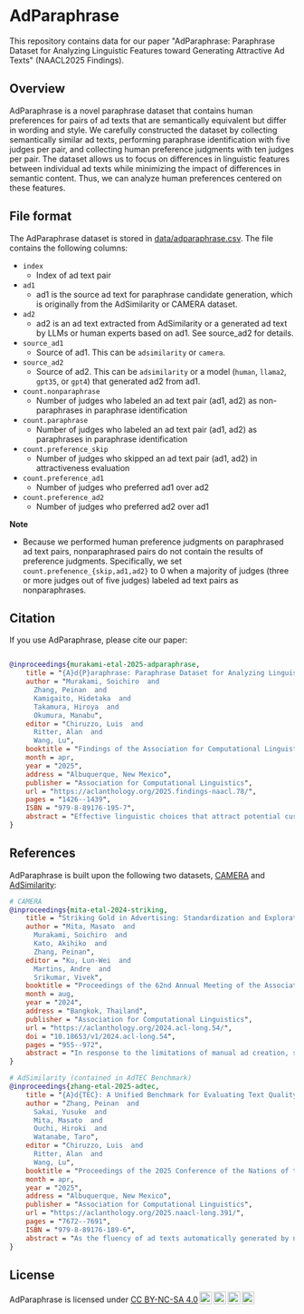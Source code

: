 # AdParaphrase

This repository contains data for our paper "AdParaphrase: Paraphrase Dataset for Analyzing Linguistic Features toward Generating Attractive Ad Texts" (NAACL2025 Findings).

## Overview

AdParaphrase is a novel paraphrase dataset that contains human preferences for pairs of ad texts that are semantically equivalent but differ in wording and style. We carefully constructed the dataset by collecting semantically similar ad texts, performing paraphrase identification with five judges per pair, and collecting human preference judgments with ten judges per pair. The dataset allows us to focus on differences in linguistic features between individual ad texts while minimizing the impact of differences in semantic content. Thus, we can analyze human preferences centered on these features.

## File format

The AdParaphrase dataset is stored in [data/adparaphrase.csv](data/adparaphrase.csv). The file contains the following columns:

- `index`
  - Index of ad text pair
- `ad1`
  - ad1 is the source ad text for paraphrase candidate generation, which is originally from the AdSimilarity or CAMERA dataset.
- `ad2`
  - ad2 is an ad text extracted from AdSimilarity or a generated ad text by LLMs or human experts based on ad1. See source_ad2 for details.
- `source_ad1`
  - Source of ad1. This can be `adsimilarity` or `camera`.
- `source_ad2`
  - Source of ad2. This can be `adsimilarity` or a model (`human`, `llama2`, `gpt35`, or `gpt4`) that generated ad2 from ad1.
- `count.nonparaphrase`
  - Number of judges who labeled an ad text pair (ad1, ad2) as non-paraphrases in paraphrase identification
- `count.paraphrase`
  - Number of judges who labeled an ad text pair (ad1, ad2) as paraphrases in paraphrase identification
- `count.preference_skip`
  - Number of judges who skipped an ad text pair (ad1, ad2) in attractiveness evaluation
- `count.preference_ad1`
  - Number of judges who preferred ad1 over ad2
- `count.preference_ad2`
  - Number of judges who preferred ad2 over ad1

**Note**

- Because we performed human preference judgments on paraphrased ad text pairs, nonparaphrased pairs do not contain the results of preference judgments. Specifically, we set `count.prefenence_{skip,ad1,ad2}` to 0 when a majority of judges (three or more judges out of five judges) labeled ad text pairs as nonparaphrases.

## Citation

If you use AdParaphrase, please cite our paper:

```bibtex

@inproceedings{murakami-etal-2025-adparaphrase,
    title = "{A}d{P}araphrase: Paraphrase Dataset for Analyzing Linguistic Features toward Generating Attractive Ad Texts",
    author = "Murakami, Soichiro  and
      Zhang, Peinan  and
      Kamigaito, Hidetaka  and
      Takamura, Hiroya  and
      Okumura, Manabu",
    editor = "Chiruzzo, Luis  and
      Ritter, Alan  and
      Wang, Lu",
    booktitle = "Findings of the Association for Computational Linguistics: NAACL 2025",
    month = apr,
    year = "2025",
    address = "Albuquerque, New Mexico",
    publisher = "Association for Computational Linguistics",
    url = "https://aclanthology.org/2025.findings-naacl.78/",
    pages = "1426--1439",
    ISBN = "979-8-89176-195-7",
    abstract = "Effective linguistic choices that attract potential customers play crucial roles in advertising success. This study aims to explore the linguistic features of ad texts that influence human preferences. Although the creation of attractive ad texts is an active area of research, progress in understanding the specific linguistic features that affect attractiveness is hindered by several obstacles. First, human preferences are complex and influenced by multiple factors, including their content, such as brand names, and their linguistic styles, making analysis challenging. Second, publicly available ad text datasets that include human preferences are lacking, such as ad performance metrics and human feedback, which reflect people`s interests. To address these problems, we present AdParaphrase, a paraphrase dataset that contains human preferences for pairs of ad texts that are semantically equivalent but differ in terms of wording and style. This dataset allows for preference analysis that focuses on the differences in linguistic features. Our analysis revealed that ad texts preferred by human judges have higher fluency, longer length, more nouns, and use of bracket symbols. Furthermore, we demonstrate that an ad text-generation model that considers these findings significantly improves the attractiveness of a given text. The dataset is publicly available at: https://github.com/CyberAgentAILab/AdParaphrase."
}
```

## References

AdParaphrase is built upon the following two datasets, [CAMERA](https://aclanthology.org/2024.acl-long.54/) and [AdSimilarity](https://arxiv.org/abs/2408.05906):

```bibtex
# CAMERA
@inproceedings{mita-etal-2024-striking,
    title = "Striking Gold in Advertising: Standardization and Exploration of Ad Text Generation",
    author = "Mita, Masato  and
      Murakami, Soichiro  and
      Kato, Akihiko  and
      Zhang, Peinan",
    editor = "Ku, Lun-Wei  and
      Martins, Andre  and
      Srikumar, Vivek",
    booktitle = "Proceedings of the 62nd Annual Meeting of the Association for Computational Linguistics (Volume 1: Long Papers)",
    month = aug,
    year = "2024",
    address = "Bangkok, Thailand",
    publisher = "Association for Computational Linguistics",
    url = "https://aclanthology.org/2024.acl-long.54/",
    doi = "10.18653/v1/2024.acl-long.54",
    pages = "955--972",
    abstract = "In response to the limitations of manual ad creation, significant research has been conducted in the field of automatic ad text generation (ATG). However, the lack of comprehensive benchmarks and well-defined problem sets has made comparing different methods challenging. To tackle these challenges, we standardize the task of ATG and propose a first benchmark dataset, CAMERA, carefully designed and enabling the utilization of multi-modal information and facilitating industry-wise evaluations. Our extensive experiments with a variety of nine baselines, from classical methods to state-of-the-art models including large language models (LLMs), show the current state and the remaining challenges. We also explore how existing metrics in ATG and an LLM-based evaluator align with human evaluations."
}

# AdSimilarity (contained in AdTEC Benchmark)
@inproceedings{zhang-etal-2025-adtec,
    title = "{A}d{TEC}: A Unified Benchmark for Evaluating Text Quality in Search Engine Advertising",
    author = "Zhang, Peinan  and
      Sakai, Yusuke  and
      Mita, Masato  and
      Ouchi, Hiroki  and
      Watanabe, Taro",
    editor = "Chiruzzo, Luis  and
      Ritter, Alan  and
      Wang, Lu",
    booktitle = "Proceedings of the 2025 Conference of the Nations of the Americas Chapter of the Association for Computational Linguistics: Human Language Technologies (Volume 1: Long Papers)",
    month = apr,
    year = "2025",
    address = "Albuquerque, New Mexico",
    publisher = "Association for Computational Linguistics",
    url = "https://aclanthology.org/2025.naacl-long.391/",
    pages = "7672--7691",
    ISBN = "979-8-89176-189-6",
    abstract = "As the fluency of ad texts automatically generated by natural language generation technologies continues to improve, there is an increasing demand to assess the quality of these creatives in real-world setting.We propose **AdTEC**, the first public benchmark to evaluate ad texts from multiple perspectives within practical advertising operations.Our contributions are as follows: (i) Defining five tasks for evaluating the quality of ad texts, as well as constructing a Japanese dataset based on the practical operational experiences of advertising agencies, which are typically maintained in-house. (ii) Validating the performance of existing pre-trained language models (PLMs) and human evaluators on this dataset. (iii) Analyzing the characteristics and providing challenges of the benchmark.Our results show that while PLMs have a practical level of performance in several tasks, humans continue to outperform them in certain domains, indicating that there remains significant potential for further improvement in this area."
}
```

## License

<p xmlns:cc="http://creativecommons.org/ns#" xmlns:dct="http://purl.org/dc/terms/"><span property="dct:title">AdParaphrase</span> is licensed under <a href="https://creativecommons.org/licenses/by-nc-sa/4.0/?ref=chooser-v1" target="_blank" rel="license noopener noreferrer" style="display:inline-block;">CC BY-NC-SA 4.0<img style="height:22px!important;margin-left:3px;vertical-align:text-bottom;" src="https://mirrors.creativecommons.org/presskit/icons/cc.svg?ref=chooser-v1" alt=""><img style="height:22px!important;margin-left:3px;vertical-align:text-bottom;" src="https://mirrors.creativecommons.org/presskit/icons/by.svg?ref=chooser-v1" alt=""><img style="height:22px!important;margin-left:3px;vertical-align:text-bottom;" src="https://mirrors.creativecommons.org/presskit/icons/nc.svg?ref=chooser-v1" alt=""><img style="height:22px!important;margin-left:3px;vertical-align:text-bottom;" src="https://mirrors.creativecommons.org/presskit/icons/sa.svg?ref=chooser-v1" alt=""></a></p>
